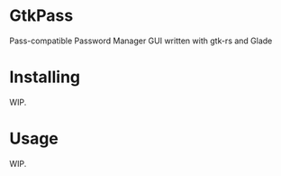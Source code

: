 # GtkPass
Pass-compatible Password Manager GUI written with gtk-rs and Glade

# Installing
WIP.

# Usage
WIP.
